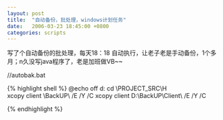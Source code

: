 ```yaml
---
layout: post
title:  "自动备份，批处理，windows计划任务"
date:   2006-03-23 18:45:00 +0800
categories: scripts
---
```

写了个自动备份的批处理，每天18：18 自动执行，让老子老是手动备份，1个多月；n久没写java程序了，老是加班做VB~~

//autobak.bat

{% highlight shell %}
@echo off
d:
cd \PROJECT_SRC\H\
xcopy client \BackUP\ /E /Y /C
xcopy client D:\BackUP\Client\  /E /Y /C
 
{% endhighlight %}

